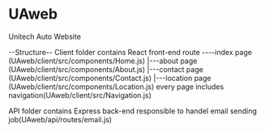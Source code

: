 # UAweb
Unitech Auto Website

--Structure--
Client folder contains React front-end
    route ----index page (UAweb/client/src/components/Home.js)
          |---about page (UAweb/client/src/components/About.js)
          |---contact page (UAweb/client/src/components/Contact.js)
          |---location page (UAweb/client/src/components/Location.js)
                      every page includes navigation(UAweb/client/src/Navigation.js)
          
          
API folder contains Express back-end
  responsible to handel email sending job(UAweb/api/routes/email.js)
  

